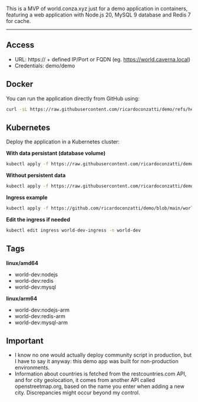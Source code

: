 This is a MVP of world.conza.xyz just for a demo application in containers, featuring a web application with Node.js 20, MySQL 9 database and Redis 7 for cache.

---
## Access
- URL: https:// + defined IP/Port or FQDN (eg. https://world.caverna.local)
- Credentials: demo/demo

## Docker

You can run the application directly from GitHub using:

```bash
curl -sL https://raw.githubusercontent.com/ricardoconzatti/demo/refs/heads/main/world-dev/Docker/docker-compose.yml | docker compose -f - up
```

## Kubernetes
Deploy the application in a Kubernetes cluster:

**With data persistant (database volume)**
```bash
kubectl apply -f https://raw.githubusercontent.com/ricardoconzatti/demo/refs/heads/main/world-dev/Kubernetes/world-dev-persistent.yaml
```
**Without persistent data**
```bash
kubectl apply -f https://raw.githubusercontent.com/ricardoconzatti/demo/refs/heads/main/world-dev/Kubernetes/world-dev.yaml
```
**Ingress example**
```bash
kubectl apply -f https://github.com/ricardoconzatti/demo/blob/main/world-dev/Kubernetes/world-dev-ingress.yaml
```
**Edit the ingress if needed**
```bash
kubectl edit ingress world-dev-ingress -n world-dev
```

## Tags
**linux/amd64**
- world-dev:nodejs
- world-dev:redis
- world-dev:mysql

**linux/arm64**
- world-dev:nodejs-arm
- world-dev:redis-arm
- world-dev:mysql-arm

## Important
- I know no one would actually deploy community script in production, but I have to say it anyway: this demo app was built for non-production environments.
- Information about countries is fetched from the restcountries.com API, and for city geolocation, it comes from another API called openstreetmap.org, based on the name you enter when adding a new city. Discrepancies might occur beyond my control.
